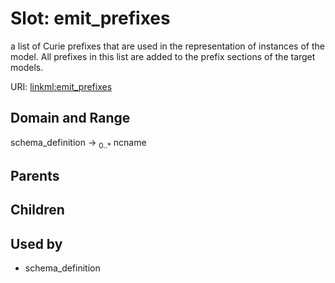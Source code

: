 
# Slot: emit_prefixes


a list of Curie prefixes that are used in the representation of instances of the model.  All prefixes in this list are added to the prefix sections of the target models.

URI: [linkml:emit_prefixes](https://w3id.org/linkml/emit_prefixes)


## Domain and Range

schema_definition &#8594;  <sub>0..*</sub> ncname

## Parents


## Children


## Used by

 * schema_definition
